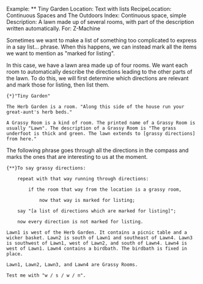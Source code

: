 Example: ** Tiny Garden
Location: Text with lists
RecipeLocation: Continuous Spaces and The Outdoors
Index: Continuous space, simple
Description: A lawn made up of several rooms, with part of the description written automatically.
For: Z-Machine

  
Sometimes we want to make a list of something too complicated to express in a say list... phrase. When this happens, we can instead mark all the items we want to mention as "marked for listing".

  
In this case, we have a lawn area made up of four rooms. We want each room to automatically describe the directions leading to the other parts of the lawn. To do this, we will first determine which directions are relevant and mark those for listing, then list them.

  

``` inform7
{*}"Tiny Garden"

The Herb Garden is a room. "Along this side of the house run your great-aunt's herb beds."

A Grassy Room is a kind of room. The printed name of a Grassy Room is usually "Lawn". The description of a Grassy Room is "The grass underfoot is thick and green. The lawn extends to [grassy directions] from here."
```

  
The following phrase goes through all the directions in the compass and marks the ones that are interesting to us at the moment.

  

``` inform7
{**}To say grassy directions:

	repeat with that way running through directions:

		if the room that way from the location is a grassy room,

			now that way is marked for listing;

	say "[a list of directions which are marked for listing]";

	now every direction is not marked for listing.

Lawn1 is west of the Herb Garden. It contains a picnic table and a wicker basket. Lawn2 is south of Lawn1 and southeast of Lawn4. Lawn3 is southwest of Lawn1, west of Lawn2, and south of Lawn4. Lawn4 is west of Lawn1. Lawn4 contains a birdbath. The birdbath is fixed in place.

Lawn1, Lawn2, Lawn3, and Lawn4 are Grassy Rooms.

Test me with "w / s / w / n".
```

